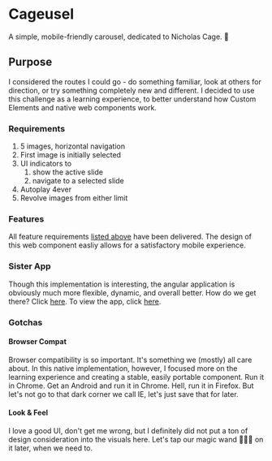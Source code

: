 # Cageusel

A simple, mobile-friendly carousel, dedicated to Nicholas Cage. 💖

## Purpose

I considered the routes I could go - do something familiar, look at others for direction, or try something completely new and different. I decided to use this challenge as a learning experience, to better understand how Custom Elements and native web components work.

### Requirements

1. 5 images, horizontal navigation
2. First image is initially selected
3. UI indicators to
   1. show the active slide
   2. navigate to a selected slide
4. Autoplay 4ever
5. Revolve images from either limit

### Features

All feature requirements [listed above](#Requirements) have been delivered. The design of this web component easliy allows for a satisfactory mobile experience.

### Sister App

Though this implementation is interesting, the angular application is obviously much more flexible, dynamic, and overall better. How do we get there? Click [here](https://github.com/drew-thompson/ngx-carousel). To view the app, click [here](https://drew-thompson.github.io/ngx-carousel).

### Gotchas

#### Browser Compat

Browser compatibility is so important. It's something we (mostly) all care about. In this native implementation, however, I focused more on the learning experience and creating a stable, easily portable component. Run it in Chrome. Get an Android and run it in Chrome. Hell, run it in Firefox. But let's not go to that dark corner we call IE, let's just save that for later.

#### Look & Feel

I love a good UI, don't get me wrong, but I definitely did not put a ton of design consideration into the visuals here. Let's tap our magic wand 🧚✨✨ on it later, when we need to.
